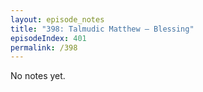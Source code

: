 ```yaml
---
layout: episode_notes
title: "398: Talmudic Matthew — Blessing"
episodeIndex: 401
permalink: /398
---
```

No notes yet.

